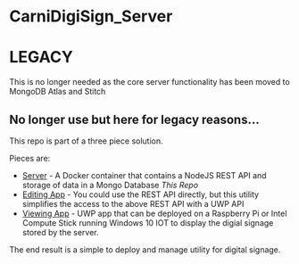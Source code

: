 # CarniDigiSign_Server

# LEGACY

This is no longer needed as the core server functionality has been moved to MongoDB Atlas and Stitch

## No longer use but here for legacy reasons...

This repo is part of a three piece solution. 

Pieces are:
* [Server](https://github.com/graboskyc/CarniDigiSign_IOT) - A Docker container that contains a NodeJS REST API and storage of data in a Mongo Database *This Repo*
* [Editing App](https://github.com/graboskyc/CarniDigiSign_App) - You could use the REST API directly, but this utility simplifies the access to the above REST API with a UWP API 
* [Viewing App](https://github.com/graboskyc/CarniDigiSign_IOT) - UWP app that can be deployed on a Raspberry Pi or Intel Compute Stick running Windows 10 IOT to display the digial signage stored by the server. 

The end result is a simple to deploy and manage utility for digital signage. 
